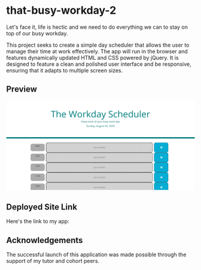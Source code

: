 # that-busy-workday-2
Let's face it, life is hectic and we need to do everything we can to stay on top of our busy workday. 

This project seeks to create a simple day scheduler that allows the user to manage their time at work effectively. The app will run in the browser and features dynamically updated HTML and CSS powered by jQuery. It is designed to feature a clean and polished user interface and be responsive, ensuring that it adapts to multiple screen sizes.

## Preview
![alt-text](workday.gif)

## Deployed Site Link
Here's the link to my app:  

## Acknowledgements
The successful launch of this application was made possible through the support of my tutor and cohort peers.  
